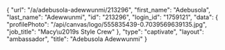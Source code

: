 {
    "url": "\/a\/adebusola-adewwunmi\/213296",
    "first_name": "Adebusola",
    "last_name": "Adewwunmi",
    "id": "213296",
    "login_id": "1759121",
    "data": {
        "profilePhoto": "\/api\/canvas\/logo\/555835439-0.7039569639135.jpg",
        "job_title": "Macy\u2019s Style Crew"
    },
    "type": "captivate",
    "layout": "ambassador",
    "title": "Adebusola Adewwunmi"
}